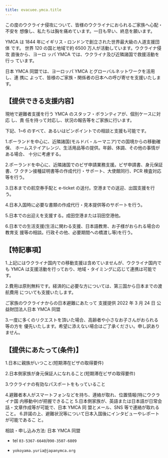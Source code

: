```yaml
---
title: evacuee.ymca.title
---
```


この度のウクライナ侵攻について、皆様のウクライナにおられるご家族へ心配・
不安を 想像し、私たちは胸を痛めています。一日も早い、終息を願います。

YMCA は 1844 年にイギリス・ロンドンで創立された世界最大級の人道支援団体
です。 世界 120 の国と地域で約 6500 万人が活動しています。ウクライナ侵攻
直後から、ヨーロ ッパ YMCA では、ウクライナ及び近隣諸国で救援活動を行っ
ています。

日本 YMCA 同盟では、ヨーロッパ YMCA とグローバルネットワークを活用し、連
携に よって、皆様のご家族・関係者の日本への呼び寄せを支援いたします。

## 【提供できる支援内容】

現地で避難者支援を行う YMCA のスタッフ・ボランティアが、個別ケースに対応
し、責 任を持って対応し、状況の報告等をご家族に行います。

下記、1~6 のすべて、あるいはピンポイントでの相談と支援も可能です。

1.ポーランドを中心に、近隣諸国(モルドバ・ルーマニア)での国境からの移動確
保、 ホームステイアレンジ、生活用品等の提供。年齢、体調、その他の事情が
ある場合、 十分に考慮する。

2.ポーランドを中心に、近隣諸国でのビザ申請業務支援。ビザ申請書、身元保証
書、ワ クチン接種証明書等の作成代行・サポート、大使館同行、PCR 検査対応
等を行う。

3.日本までの航空券手配と e-ticket の送付。空港までの送迎、出国支援を行う。

4.日本入国時に必要な書類の作成代行・見本提供等のサポートを行う。

5.日本での出迎えを支援する。成田空港または羽田空港他。

6.日本での生活支援(生活に関わる支援、日本語教育、お子様がおられる場合の教育支
援等の相談。行政その他、必要期間への橋渡し等)を行う。

## 【特記事項】

1.上記にはウクライナ国内での移動支援は含めていませんが、ウクライナ国内で
も YMCA は支援活動を行っており、地域・タイミングに応じて連携は可能です。

2.費用は原則無料です。経済的に必要な方については、第三国から日本までの渡
航費用 についても支援いたします。

ご家族のウクライナからの日本避難にあたって 支援提供
2022 年 3 月 24 日 公益財団法人日本 YMCA 同盟

3.一度に多くのリクエストを頂いた場合、高齢者や小さなお子さんがおられる
等の方を 優先いたします。希望に添えない場合はご了承ください。申し訳あり
ません。


## 【提供にあたって(条件)】

1.日本に親族がいつこと(短期滞在ビザの取得要件)

2.日本側家族が身元保証人になれること(短期滞在ビザの取得要件)

3.ウクライナの有効なパスポートをもっていること

4.避難者本人がスマートフォンなどを持ち、連絡が取れ、位置情報(特にウクライナ国
内移動中)が把握できること 5.日本側家族が、英語または日本語が日常会話・文章作成等が可能で、日本 YMCA 同
盟とメール、SNS 等で連絡が取れること。 6.許諾の上、避難状況等について日本入国後にインタビューやレポートが可能であるこ
と。

相談・申し込み方法:
日本 YMCA 同盟

- tel `03-5367-6640`/`090-3507-6809`

- `yokoyama.yuria@japanymca.org`
